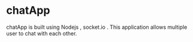 # chatApp

chatApp is built using Nodejs , socket.io .
This application allows multiple user to chat with each other.
